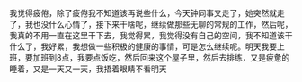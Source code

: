 我觉得疲倦，除了疲倦我不知道该再说些什么，今天钟同事又走了，她突然就走了，我也没什么心情了，接下来干啥呢，继续做那些无聊的常规的工作，然后呢，我真的不用一直在这里干下去，我觉得累，我觉得没有自己的空间，我不知道该干什么了，我好累，我想做一些积极的健康的事情，可是怎么继续呢。明天我要上班，要加班到8点，我要点饭吃，然后回来这个屋子里，然后去排练，又是疲惫的睡着，又是一天又一天，我捂着眼睛不看明天
